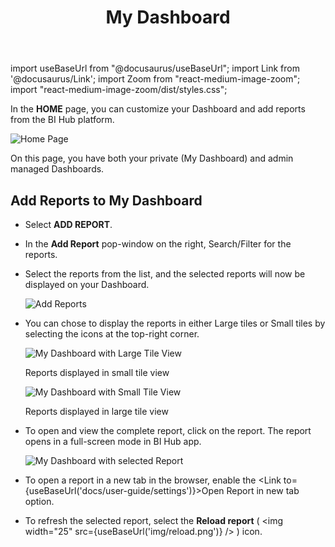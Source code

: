 ﻿---
id: my-dashboard
title: My Dashboard
---

import useBaseUrl from "@docusaurus/useBaseUrl"; 
import Link from '@docusaurus/Link'; 
import Zoom from "react-medium-image-zoom"; 
import "react-medium-image-zoom/dist/styles.css";

In the **HOME** page, you can customize your Dashboard and add reports from the BI Hub platform.

  <div class="center">
    <Zoom>
      <img alt="Home Page" src={useBaseUrl('doc-images/user-guide/my-dashboard.png')}/>
    </Zoom>
  </div>

On this page, you have both your private (My Dashboard) and admin managed Dashboards.

## Add Reports to My Dashboard

* Select **ADD REPORT**.
* In the **Add Report** pop-window on the right, Search/Filter for the reports. 
* Select the reports from the list, and the selected reports will now be displayed on your Dashboard.

  <div class="center">
    <Zoom>
      <img alt="Add Reports" src={useBaseUrl('doc-images/user-guide/add-report.png')}/>
    </Zoom>
  </div>

* You can chose to display the reports in either Large tiles or Small tiles by selecting the icons at the top-right corner.

  <div class="center">
    <Zoom>
      <img alt="My Dashboard with Large Tile View" src={useBaseUrl('doc-images/user-guide/home3_.png')}/>
    </Zoom>
    <p>Reports displayed in small tile view</p>
  </div>


  <div class="center">
    <Zoom>
      <img alt="My Dashboard with Small Tile View" src={useBaseUrl('doc-images/user-guide/home4_.png')}/>
    </Zoom>
    <p>Reports displayed in large tile view</p>
  </div>

* To open and view the complete report, click on the report. The report opens in a full-screen mode in BI Hub app.

  <div class="center">
    <Zoom>
      <img alt="My Dashboard with selected Report" src={useBaseUrl('doc-images/user-guide/home5_.png')}/>
    </Zoom>
  </div>

* To open a report in a new tab in the browser, enable the <Link to={useBaseUrl('docs/user-guide/settings')}>Open Report in new tab</Link> option.

* To refresh the selected report, select the **Reload report** ( <img width="25" src={useBaseUrl('img/reload.png')} /> ) icon.
